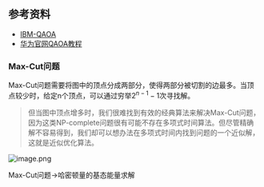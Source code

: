 ---
---

## 参考资料
+ [IBM-QAOA](https://learn.qiskit.org/course/ch-applications/solving-combinatorial-optimization-problems-using-qaoa)
+ [华为官网QAOA教程](https://www.mindspore.cn/mindquantum/docs/zh-CN/master/quantum_approximate_optimization_algorithm.html)



### Max-Cut问题

Max-Cut问题需要将图中的顶点分成两部分，使得两部分被切割的边最多。当顶点较少时，给定n个顶点，可以通过穷举$2^{n-1}-1$次寻找解。

>但当图中顶点增多时，我们很难找到有效的经典算法来解决Max-Cut问题，因为这类NP-complete问题很有可能不存在多项式时间算法。但尽管精确解不容易得到，我们却可以想办法在多项式时间内找到问题的一个近似解，这就是近似优化算法。

![image.png](https://cdn.jsdelivr.net/gh/Thomas333333/MyPostImage/Images/20230708170808.png)

Max-Cut问题$\longrightarrow$哈密顿量的基态能量求解